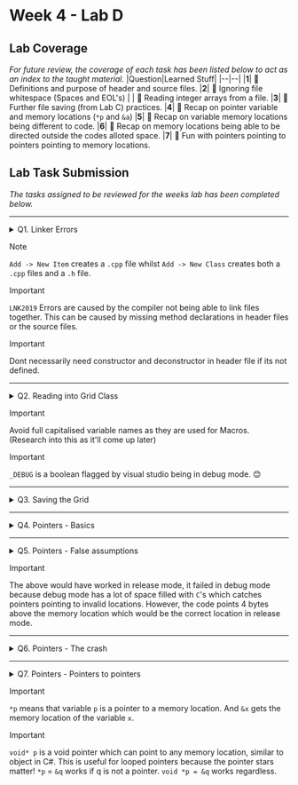 # Week 4 - Lab D

## Lab Coverage
*For future review, the coverage of each task has been listed below to act as an index to the taught material.*
|Question|Learned Stuff|
|--|--|
|**1**| 🤔 Definitions and purpose of header and source files. 
|**2**| 🤔 Ignoring file whitespace (Spaces and EOL's)
| | 🤔 Reading integer arrays from a file.
|**3**| 🤔 Further file saving (from Lab C) practices.
|**4**| 🤔 Recap on pointer variable and memory locations (`*p` and `&a`)
|**5**| 🤔 Recap on variable memory locations being different to code.
|**6**| 🤔 Recap on memory locations being able to be directed outside the codes alloted space.
|**7**| 🤔 Fun with pointers pointing to pointers pointing to memory locations.

## Lab Task Submission
*The tasks assigned to be reviewed for the weeks lab has been completed below.*

---

<details> <!-- Question 1 -->
  <summary> Q1. Linker Errors </summary>

## Question:
Describe what is required in the `.h` and `.cpp` files of a class so that you can define a constructor or method
## Answer:
- The header files `.h` act as blueprints for the code, containing class declarations, constants and method signatures. This allows the compiler to know the details of classes, constants and methods which are being referenced - without seeing the code behind it - allowing the compiler to know if references are being done properly.

- The source files `.cpp` contain the actual code of the classes and methods declared in the header files. They use header files to reference other source file methods and classes but they contain the code that will actually be executed.

<details>
  <summary> Example </summary>

### Main File
```c++
#include <iostream>
#include "Grid.h"
using namespace std;

int main(int argn, char* argv[])
{
	Grid grid;
	grid.LoadGrid("Grid1.txt");
	grid.SaveGrid("OutGrid.txt");

	system("pause");
}
```
### Source File
```c++
#include "Grid.h"
Grid::Grid()
{
}

Grid::~Grid()
{
}

void Grid::LoadGrid(const char filename[])
{
}

void Grid::SaveGrid(const char filename[])
{
}
```
### Header File
```c++
#pragma once

class Grid
{
public:
	Grid();
	~Grid();

	void LoadGrid(const char filename[]);
	void SaveGrid(const char filename[]);

private:
	int m_grid[9][9];
};
```

</details>

## Reflection:
- Whats the difference between `.h` files and `.hpp` files?
*`.hpp` is header file for c++ programs. But both works*
</details>

> [!NOTE]
> `Add -> New Item` creates a `.cpp` file whilst `Add -> New Class` creates both a `.cpp` files and a `.h` file.

> [!IMPORTANT]
> `LNK2019` Errors are caused by the compiler not being able to link files together. This can be caused by missing method declarations in header files or the source files.

> [!IMPORTANT]
> Dont necessarily need constructor and deconstructor in header file if its not defined.

---

<details> <!-- Question 2 -->
  <summary> Q2. Reading into Grid Class </summary>

## Question:
Implement the `Grid::LoadGrid(const char filename[])` method in `Grid.cpp`. This method should follow the following pseudo code.

```
Create an input file stream from filename
for each y value from 0 to 8 inclusive
{
   for each x value from 0 to 8 inclusive
   {
      store next value from the input file stream into grid at x,y
   }
}
Close input file stream
```

## Solution:
```c++
const int SIZE = 9;
const bool DEBUG = false;
int grid[SIZE][SIZE];

void Grid::LoadGrid(const char filename[])
{
    ifstream fin(filename, ios::in);
    if (!fin) {
        cerr << "Error: Unable to open the input file.\n";
        return;
    }
    for (int i = 0; i < SIZE; i++) {
        for (int j = 0; j < SIZE; j++) {
            fin >> ws; // Skip whitespace characters, including spaces
            if (!(fin >> grid[i][j])) {
                cerr << "Error: Failed to read integer from file.\n";
                return;
            }
        }
    }
    fin.close();
    if (!DEBUG) return; // Debug output the grid
    for (int i = 0; i < SIZE; i++)
    {
        for (int j = 0; j < SIZE; j++)
        {
            cout << grid[i][j];
        }
        cout << endl;
    }
}
```
- Using the previous lab as reference, I implemented the file reading system. `ios::in` was selected as we would be handing text file inputs.
- I added a presence check to ensure that the file was there to be loaded and didnt cause a program crash.
- I iterated through the expected size of the 2d array, skipping the whitespace characters and inserting the value into the grid. If the grid was saved incorrectly then an error would be output.

## Test data:
**Input Name:** `Grid1.txt`

**Contents:**
```
1 2 3 4 5 6 7 8 9
2 3 4 5 6 7 8 9 1
3 4 5 6 7 8 9 1 2
4 5 6 7 8 9 1 2 3
5 6 7 8 9 1 2 3 4
6 7 8 9 1 2 3 4 5
7 8 9 1 2 3 4 5 6
8 9 1 2 3 4 5 6 7
9 1 2 3 4 5 6 7 8
```

## Output:
![README-debug1](https://github.com/TheOtherRealMesteven/Lab-Book/assets/115008465/2e4c0015-6443-4e1b-b91e-d073c184cb56)

</details>

> [!IMPORTANT]
> Avoid full capitalised variable names as they are used for Macros. (Research into this as it'll come up later)

> [!IMPORTANT]
> `_DEBUG` is a boolean flagged by visual studio being in debug mode. 😊

---

<details> <!-- Question 3 -->
  <summary> Q3. Saving the Grid </summary>

## Question:
Implement the SaveGrid(const char filename[]) method. This method will save the values of m_grid in a similar format to that of the Grid1.txt file. Please use another name for the output file so that your Grid1.txt file is not overwritten.
## Solution:
```c++
void Grid::SaveGrid(const char filename[])
{
    ofstream fout(filename, ios::out);
    if (!fout)
    {
        cerr << "Error: Unable to open the output file.\n";
        return;
    }
    for (int i = 0; i < SIZE; i++) {
        for (int j = 0; j < SIZE; j++) {
            fout << grid[i][j] << " ";
        }
        fout << endl;
    }
    fout.close();
    cout << "Grid saved to: " << filename << endl;
}
```
- Using the previous lab as reference, I implemented the file saving system. `ios::out` was selected as we would be handing text file inputs.
- I added a presence check to ensure that the file was there to be loaded and didnt cause a program crash.
- I iterated through the expected size of the 2d array, storing the values followed by a space into the file and creating a new line for when the current grid row was finished.
- **There is a slight discrepancy with the saved file where the new file has a trailing white space on the lines, however the load program handles this.**

## Test data:
**Input Name:** `Grid1.txt`

**Contents:**
```
1 2 3 4 5 6 7 8 9
2 3 4 5 6 7 8 9 1
3 4 5 6 7 8 9 1 2
4 5 6 7 8 9 1 2 3
5 6 7 8 9 1 2 3 4
6 7 8 9 1 2 3 4 5
7 8 9 1 2 3 4 5 6
8 9 1 2 3 4 5 6 7
9 1 2 3 4 5 6 7 8
```
## Sample output:
**Input Name:** `GridOut.txt`

**Contents:**
```
1 2 3 4 5 6 7 8 9 
2 3 4 5 6 7 8 9 1 
3 4 5 6 7 8 9 1 2 
4 5 6 7 8 9 1 2 3 
5 6 7 8 9 1 2 3 4 
6 7 8 9 1 2 3 4 5 
7 8 9 1 2 3 4 5 6 
8 9 1 2 3 4 5 6 7 
9 1 2 3 4 5 6 7 8 
```
**There is a slight discrepancy with the saved file where the new file has a trailing white space on the lines, however the load program handles this.**

</details>

---

<details> <!-- Question 4 -->
  <summary> Q4. Pointers - Basics </summary>

## Question:
Located the following code in source.cpp file:
```c++
void functionA() {
   int a = 10;
   int b = 20;
   int *p = &a;

   cout << "a= " << a << endl;
   cout << "b= " << b << endl;

   // Add your code here

   cout << "a= " << a << endl;
   cout << "b= " << b << endl;
}
```
Add a line of code, at the position indicated by the comment, to assign the value of `100` to `a`, by using only the pointer `p`.
## Solution:
```c++
void functionA() {
	int a = 10;
	int b = 20;
	int *p = &a;

	cout << "a= " << a << endl;
	cout << "b= " << b << endl;

	// Add your code here
	*p = 100;

	cout << "a= " << a << endl;
	cout << "b= " << b << endl;
}
```
## Output:
![image](https://github.com/TheOtherRealMesteven/Lab-Book/assets/115008465/3eab6a18-da40-4169-b0a1-4e1e8d08be3c)

## Question:
Now set a breakpoint at the line
```c++
int a = 10;
```
Run the code to the breakpoint, then single-step through the code whilst looking at the variables in the Local window.

Notice how `a` and `b` are initialized with values `10` and `20`, and that pointer `p` is assigned a hexadecimal value. This value is the memory location of `a`.

Open a Memory window. Copy the value of `p` into the address field of the Memory window and confirm that you are looking at variable `a` in memory.

## Solution
![image](https://github.com/TheOtherRealMesteven/Lab-Book/assets/115008465/fd22f2a9-13b6-4fce-a4e2-8a37a50704ac)

->

![image](https://github.com/TheOtherRealMesteven/Lab-Book/assets/115008465/73e0481c-5665-4bec-9072-7c35e267d3d8)


From reviewing the changing of the values, it can be confirmed that `p` is being assigned the address field of the variable `a`. This is because `&a` is the memory location of the variable `a` and the value is being passed onto the pointer variable `p` (`*p`).

## Reflection:

</details>

---

<details> <!-- Question 5 -->
  <summary> Q5. Pointers - False assumptions </summary>

## Question:
Comment out the call to functionA and uncomment the call to functionB.
```c++
void functionB() {
   int a = 10;
   int b = 20;
   int c = 30;
   int *p = &b;

   cout << "a= " << a << endl;
   cout << "b= " << b << endl;
   cout << "c= " << c << endl;

   *p = 100;

   cout << "a= " << a << endl;
   cout << "b= " << b << endl;
   cout << "c= " << c << endl;
} 
```
Compile and run the program.

![image](https://github.com/TheOtherRealMesteven/Lab-Book/assets/115008465/c82922f0-2e86-4eab-8dda-26ffd5a74043)

Now we’ll attempt to do a quick "hack" and advance the pointer 4 bytes in memory from the location of variable `b` to the location of variable `c`

After line
```c++
*p = 100;
```
Add
```c++
p++;
*p = 200;
```
Compile and run the program.

![image](https://github.com/TheOtherRealMesteven/Lab-Book/assets/115008465/fc88dc28-938e-4627-9d8f-d77fa0586432)

![image](https://github.com/TheOtherRealMesteven/Lab-Book/assets/115008465/2f2fad51-9a43-4f44-ad09-864ce6c4e9c0)

Is this what you expected?

- *This is not what the quick hack should have performed if it performed correctly, however it is what was expected as we dont know the precise location of variable c in memory so the change is not necessarily going to point to variable c.*

The pointer does get advanced by 4 bytes, but the memory location is invalid. Just because we list variables a, b, and c sequentially in our programme, does not guarantee that the compiler places them contiguously in memory.

If you want to do this sort of pointer arithmetic then you need to guarantee the memory layout. Arrays are a way to achieve this. We’ll look at these later in the module.

For now, just be careful using pointer arithmetic. This time we were lucky and the C++ run time checking detected the error for us. You cannot rely on the run time finding more complex errors.

</details>

> [!IMPORTANT]
> The above would have worked in release mode, it failed in debug mode because debug mode has a lot of space filled with `C`'s which catches pointers pointing to invalid locations. However, the code points 4 bytes above the memory location which would be the correct location in release mode.


---

<details> <!-- Question 6 -->
  <summary> Q6. Pointers - The crash </summary>

## Question:
Comment out the call to `functionB` and uncomment the call to `functionC`.

Compile and run the program.

The program crashes, why?

![image](https://github.com/TheOtherRealMesteven/Lab-Book/assets/115008465/7957b956-c2f0-4924-9db8-2833d093e5c8)

*The code `*p = 999` assigns the memory location `999` to pointer variable p. And that is outside the scope of the codes permitted space and so causes an error to appear. If the code were ran without these limitations, there could be some serious damage caused by changing values used by other programs.*

Set a breakpoint at line
```c++
unsigned int a = 0x00ff00ff;
```
Single-step through the code and determine the reason for the crash.

The Windows operating system attempts to prevent applications from damaging other applications. This error message is from Windows telling you that your code has attempted to access a memory location outside of its permitted memory footprint.
</details>

---

<details> <!-- Question 7 -->
  <summary> Q7. Pointers - Pointers to pointers </summary>

## Question:
Comment out the call to functionC and uncomment the call to functionD.

![README-pointer2pointer](https://github.com/TheOtherRealMesteven/Lab-Book/assets/115008465/150a9aef-c04a-42e3-82bb-a8beb5fcffb0)

Add code, at the position identified by the comment, to implement the above pointer chain.

You will need to declare two new pointers `p` and `q`.

Then add the code to change the value of `x` by using only pointer `p`.

Compile and run the program. Checking your solution with the debugger and disassembler.
## Solution:
```c++
void functionD() {
	double x = 3.14;
	double *q = &x;
	double **p = &q;

	cout << "x= " << x << endl;

	**p = 5;

	cout << "x= " << x << endl;
}
```
## Output:
![image](https://github.com/TheOtherRealMesteven/Lab-Book/assets/115008465/add591ce-7173-4ee1-81c8-043f52a6f798)

</details>


> [!IMPORTANT]
> `*p` means that variable `p` is a pointer to a memory location. And `&x` gets the memory location of the variable `x`.

> [!IMPORTANT]
> `void* p` is a void pointer which can point to any memory location, similar to object in C#. This is useful for looped pointers because the pointer stars matter! `*p` = `&q` works if q is not a pointer. `void *p = &q` works regardless.
